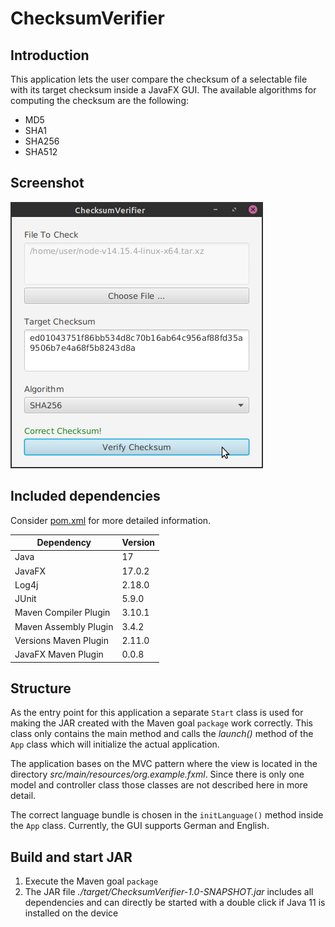 # ChecksumVerifier

## Introduction

This application lets the user compare the checksum of a selectable file with its target checksum inside a JavaFX GUI.
The available algorithms for computing the checksum are the following:

* MD5
* SHA1
* SHA256
* SHA512

## Screenshot

![Screenshot](Screenshot.png)

## Included dependencies

Consider [pom.xml](pom.xml) for more detailed information.

| Dependency            | Version |
|-----------------------|---------|
| Java                  | 17      |
| JavaFX                | 17.0.2  |
| Log4j                 | 2.18.0  |
| JUnit                 | 5.9.0   |
| Maven Compiler Plugin | 3.10.1  |
| Maven Assembly Plugin | 3.4.2   |
| Versions Maven Plugin | 2.11.0  |
| JavaFX Maven Plugin   | 0.0.8   |

## Structure

As the entry point for this application a  separate `Start` class is used for making the JAR created with the Maven 
goal `package` work correctly.
This class only contains the main method and calls the _launch()_ method of the `App` class which
will initialize the actual application.

The application bases on the MVC pattern where the view is located in the directory
_src/main/resources/org.example.fxml_. 
Since there is only one model and controller class those classes are not described here in more detail.

The correct language bundle is chosen in the `initLanguage()` method inside the `App` class.
Currently, the GUI supports German and English.

## Build and start JAR

1. Execute the Maven goal `package`
2. The JAR file _./target/ChecksumVerifier-1.0-SNAPSHOT.jar_ includes all dependencies and can directly
   be started with a double click if Java 11 is installed on the device